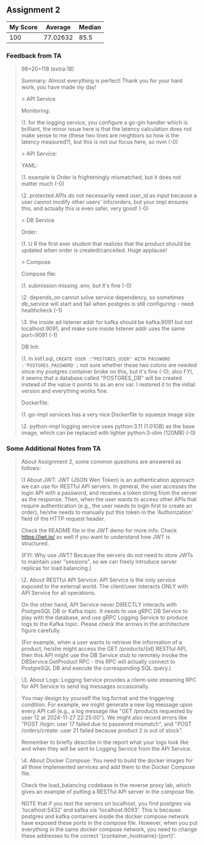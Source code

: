 ## Assignment 2

| My Score | Average  | Median |
| -------- | -------- | ------ |
| 100      | 77.02632 | 85.5   |

### Feedback from TA

> 98+20=118 (extra:18)
>
>  
>
> Summary: Almost everything is perfect! Thank you for your hard work, you have made my day!
>
>  
>
> \> API Service
>
> Monitoring:
>
> \1. for the logging service, you configure a go-gin handler which is brilliant, the minor issue here is that the latency calculation does not make sense to me (these two lines are neighbors so how is the latency measured?), but this is not our focus here, so nvm (-0)
>
>  
>
> \> API Service:
>
> YAML:
>
> \1. example is Order is frighteningly mismatched, but it does not matter much (-0)
>
> \2. protected APIs do not necessarily need user_id as input because a user cannot modify other users' info/orders, but your impl ensures this, and actually this is even safer, very good! (-0)
>
>  
>
> \> DB Service
>
> Order:
>
> \1. U R the first ever student that realizes that the product should be updated when order is created/cancelled. Huge applause!
>
>  
>
> \> Compose
>
> Compose file:
>
> \1. submission missing .env, but it's fine (-0)
>
> \2. depends_on cannot solve service dependency, so sometimes db_service will start and fail when postgres is still configuring - need healthcheck (-1)
>
> \3. the inside ad listener addr for kafka should be kafka:9091 but not localhost:9091, and make sure inside listener addr uses the same port=9091 (-1)
>
> DB Init:
>
> \1. In init1.sql, `CREATE USER :"POSTGRES_USER" WITH PASSWORD :'POSTGRES_PASSWORD';` not sure whether these two colons are needed since my postgres container broke on this, but it's fine (-0); also FYI, it seems that a database called "POSTGRES_DB" will be created instead of the value it points to as an env var. I restored it to the initial version and everything works fine.
>
> Dockerfile:
>
> \1. go-impl services has a very nice Dockerfile to squeeze image size
>
> \2. python-impl logging service uses python:3.11 (1.01GB) as the base image, which can be replaced with lighter python:3-slim (120MB) (-0)

### Some Additional Notes from TA

> About Assignment 2, some common questions are answered as follows:
>
> \1 About JWT: JWT (JSON Wen Token) is an authentication approach we can use for RESTful API servers. In general, the user accesses the login API with a password, and receives a token string from the server as the response. Then, when the user wants to access other APIs that require authentication (e.g., the user needs to login first to create an order), he/she needs to manually put this token in the 'Authorization' field of the HTTP request header. 
>
> Check the README file in the JWT demo for more info. Check https://jwt.io/ as well if you want to understand how JWT is structured. 
>
> (FYI: Why use JWT? Because the servers do not need to store JWTs to maintain user "sessions", so we can freely introduce server replicas for load balancing.)
>

> \2. About RESTful API Service: API Service is the only service exposed to the external world. The client/user interacts ONLY with API Service for all operations. 
>
> On the other hand, API Service never DIRECTLY interacts with PostgreSQL DB or Kafka topic. It needs to use gRPC DB Service to play with the database, and use gRPC Logging Service to produce logs to the Kafka topic. Please check the arrows in the architecture figure carefully. 
>
> (For example, when a user wants to retrieve the information of a product, he/she might access the GET /products/{id} RESTful API, then this API might use the DB Service stub to remotely invoke the DBService.GetProduct RPC - this RPC will actually connect to PostgreSQL DB and execute the corresponding SQL query.)

> \3. About Logs: Logging Service provides a client-side streaming RPC for API Service to send log messages occasionally. 
>
> You may design by yourself the log format and the triggering condition. For example, we might generate a new log message upon every API call (e.g., a log message like "GET /products requested by user 12 at 2024-11-27 22:25:00"). We might also record errors like "POST /login: user 17 failed due to password mismatch", and "POST /orders/create: user 21 failed because product 2 is out of stock". 
>
> Remember to briefly describe in the report what your logs look like and when they will be sent to Logging Service from the API Service.

> \4. About Docker Compose: You need to build the docker images for all three implemented services and add them to the Docker Compose file. 
>
> Check the load_balancing codebase in the reverse proxy lab, which gives an example of putting a RESTful API server in the compose file. 
>
> NOTE that if you test the servers on localhost, you find postgres via 'localhost:5432' and kafka via 'localhost:9093'. This is because postgres and kafka containers inside the docker compose network have exposed these ports in the compose file. However, when you put everything in the same docker compose network, you need to change these addresses to the correct '{container_hostname}:{port}'.

